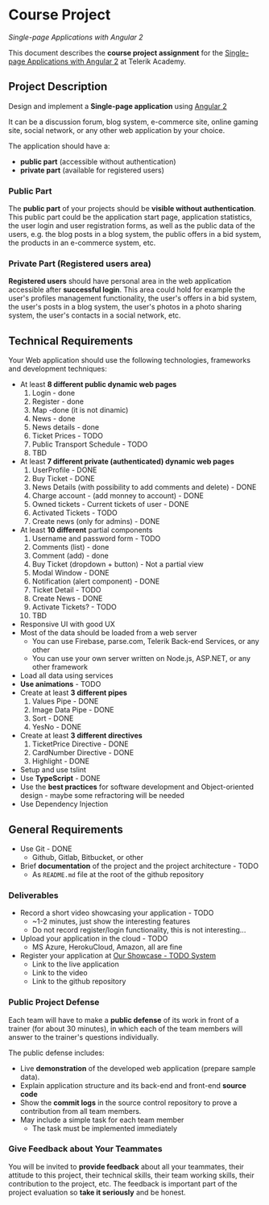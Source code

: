 # Course Project
_Single-page Applications with Angular 2_

This document describes the **course project assignment** for the [Single-page Applications with Angular 2](telerikacademy.com/courses/courses/Details/391) at Telerik Academy.

## Project Description

Design and implement a **Single-page application** using [Angular 2](https://angular.io/)

It can be a discussion forum, blog system, e-commerce site, online gaming site, social network, or any other web application by your choice.

The application should have a:

- **public part** (accessible without authentication)
- **private part** (available for registered users)

### Public Part

The **public part** of your projects should be **visible without authentication**.
This public part could be the application start page, application statistics, the user login and user registration forms, as well as the public data of the users, e.g. the blog posts in a blog system, the public offers in a bid system, the products in an e-commerce system, etc.

### Private Part (Registered users area)

**Registered users** should have personal area in the web application accessible after **successful login**.
This area could hold for example the user's profiles management functionality, the user's offers in a bid system, the user's posts in a blog system, the user's photos in a photo sharing system, the user's contacts in a social network, etc.

## Technical Requirements

Your Web application should use the following technologies, frameworks and development techniques:

- At least **8 different public dynamic web pages**
  1. Login - done
  2. Register - done
  3. Map -done (it is not dinamic)
  4. News - done
  5. News details - done
  6. Ticket Prices - TODO
  7. Public Transport Schedule - TODO
  8. TBD
- At least **7 different private (authenticated) dynamic web pages**
  1. UserProfile - DONE
  2. Buy Ticket - DONE
  3. News Details (with possibility to add comments and delete) - DONE
  4. Charge account - (add monney to account) - DONE
  5. Owned tickets - Current tickets of user - DONE
  6. Activated Tickets - TODO
  7. Create news (only for admins) - DONE
- At least **10 different** partial components
  1. Username and password form - TODO
  2. Comments (list) - done
  3. Comment (add) - done
  4. Buy Ticket (dropdown + button) - Not a partial view
  5. Modal Window - DONE
  6. Notification (alert component) - DONE
  7. Ticket Detail - TODO
  8. Create News - DONE
  9. Activate Tickets? - TODO
  10. TBD
- Responsive UI with good UX
- Most of the data should be loaded from a web server
  - You can use Firebase, parse.com, Telerik Back-end Services, or any other
  - You can use your own server written on Node.js, ASP.NET, or any other framework
- Load all data using services
- **Use animations** - TODO
- Create at least **3 different pipes**
  1. Values Pipe - DONE
  2. Image Data Pipe - DONE
  3. Sort - DONE
  4. YesNo - DONE
- Create at least **3 different directives**
  1. TicketPrice Directive - DONE
  2. CardNumber Directive - DONE
  3. Highlight - DONE
- Setup and use tslint
- Use **TypeScript** - DONE
- Use the **best practices** for software development and Object-oriented design - maybe some refractoring will be needed
- Use Dependency Injection

##  General Requirements

- Use Git - DONE
  - Github, Gitlab, Bitbucket, or other
- Brief **documentation** of the project and the project architecture - TODO
  - As `README.md` file at the root of the github repository

### Deliverables

- Record a short video showcasing your application - TODO
  - ~1-2 minutes, just show the interesting features
  - Do not record register/login functionality, this is not interesting...
- Upload your application in the cloud - TODO
  - MS Azure, HerokuCloud, Amazon, all are fine
- Register your application at [Our Showcase - TODO System](http://best.telerikacademy.com)
  - Link to the live application
  - Link to the video
  - Link to the github repository

### Public Project Defense

Each team will have to make a **public defense** of its work in front of a trainer (for about 30 minutes), in which each of the team members will answer to the trainer's questions individually.

The public defense includes:

- Live **demonstration** of the developed web application (prepare sample data).
- Explain application structure and its back-end and front-end **source code**
- Show the **commit logs** in the source control repository to prove a contribution from all team members.
- May include a simple task for each team member
  - The task must be implemented immediately

### Give Feedback about Your Teammates

You will be invited to **provide feedback** about all your teammates, their attitude to this project, their technical skills, their team working skills, their contribution to the project, etc.
The feedback is important part of the project evaluation so **take it seriously** and be honest.

